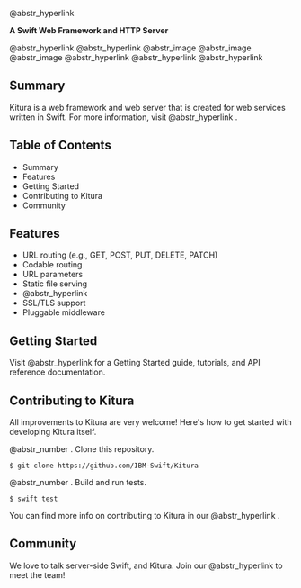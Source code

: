 @abstr_hyperlink 

**A Swift Web Framework and HTTP Server**

@abstr_hyperlink @abstr_hyperlink @abstr_image @abstr_image @abstr_image @abstr_hyperlink @abstr_hyperlink @abstr_hyperlink 

## Summary

Kitura is a web framework and web server that is created for web services written in Swift. For more information, visit @abstr_hyperlink .

## Table of Contents

  * Summary
  * Features
  * Getting Started
  * Contributing to Kitura
  * Community



## Features

  * URL routing (e.g., GET, POST, PUT, DELETE, PATCH)
  * Codable routing
  * URL parameters
  * Static file serving
  * @abstr_hyperlink 
  * SSL/TLS support
  * Pluggable middleware



## Getting Started

Visit @abstr_hyperlink for a Getting Started guide, tutorials, and API reference documentation.

## Contributing to Kitura

All improvements to Kitura are very welcome! Here's how to get started with developing Kitura itself.

@abstr_number . Clone this repository.

`$ git clone https://github.com/IBM-Swift/Kitura`

@abstr_number . Build and run tests.

`$ swift test`

You can find more info on contributing to Kitura in our @abstr_hyperlink .

## Community

We love to talk server-side Swift, and Kitura. Join our @abstr_hyperlink to meet the team!
